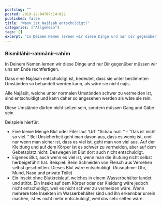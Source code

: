 ```yaml
---
postslug: ""
posted: 2019-12-04T07:14:02Z
published: false
title: "Wann ist Najāsah entschuldigt?"
categories: ["Allgemein"]
tags: []
excerpt: "In Deinem Namen lernen wir diese Dinge und nur Dir gegenüber müssen wir uns am Ende rechtfertigen.D..."
---
```


### Bismillāhir-rahmānir-rahīm

In Deinem Namen lernen wir diese Dinge und nur Dir gegenüber müssen wir uns am Ende rechtfertigen.

Dass eine Najāsah entschuldigt ist, bedeutet, dass sie unter bestimmten Umständen so behandelt werden kann, als wäre sie nicht najis.

Alle Najāsāt, welche unter normalen Umständen schwer zu vermeiden ist, sind entschuldigt und kann daher so angesehen werden als wäre sie rein.

Diese Umstände dürfen nicht selten sein, sondern müssen Gang und Gäbe sein.

Beispiele hierfür:

* Eine kleine Menge Blut oder Eiter laut 'Urf. "Schau mal. " - "Das ist nicht so viel.." Bei Unsicherheit geht man davon aus, dass es wenig ist, und nur wenn man sicher ist, dass es viel ist, geht man von viel aus. Auf der Kleidung und auf dem Körper ist es schwer zu vermeiden, aber auf dem Gebetsplatz nicht. Deswegen ist Blut dort auch nicht entschuldigt.
* Eigenes Blut, auch wenn es viel ist, wenn man die Blutung nicht selbst herbeigeführt hat. Beispiel: Beim Schneiden von Fleisch aus Versehen selbst geschnitten. Dieses Blut wäre entschuldigt. (Ausnahme: Ohr, Mund, Nase und private Teile)
* Ein Insekt ohne Blutkreislauf, welches in einem Wasserbehälter landet und stirbt. Ein Insekt auf dem Körper oder der Kleidung wäre jedoch nicht entschuldigt, weil es nicht schwer zu vermeiden wäre. Wenn mehrere tote Insekten im Wasserbehälter sind und ihn erkennbar unrein machen, ist es nicht mehr entschuldigt, weil das sehr selten wäre.
